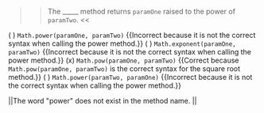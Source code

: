 >>The _____ method returns <code>paramOne</code> raised to the power of <code>paramTwo</code>. <<

( ) <code>Math.power(paramOne, paramTwo)</code> {{Incorrect because it is not the correct syntax when calling the power method.}}
( ) <code>Math.exponent(paramOne, paramTwo)</code> {{Incorrect because it is not the correct syntax when calling the power method.}}
(x) <code>Math.pow(paramOne, paramTwo)</code> {{Correct because <code>Math.pow(paramOne, paramTwo)</code> is the correct syntax for the square root method.}}
( ) <code>Math.power(paramTwo, paramOne)</code> {{Incorrect because it is not the correct syntax when calling the power method.}}

||The word "power" does not exist in the method name. ||
